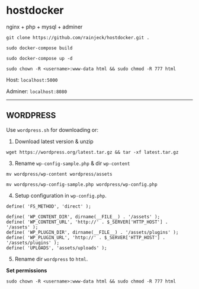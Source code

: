 # hostdocker

nginx + php + mysql + adminer

```
git clone https://github.com/rainjeck/hostdocker.git .

sudo docker-compose build

sudo docker-compose up -d

sudo chown -R <username>:www-data html && sudo chmod -R 777 html

```

Host: `localhost:5000`

Adminer: `localhost:8080`

---

## WORDPRESS

Use `wordpress.sh` for downloading or:

1. Download latest version & unzip

```
wget https://wordpress.org/latest.tar.gz && tar -xf latest.tar.gz
```

3. Rename `wp-config-sample.php` & dir `wp-content`

```
mv wordpress/wp-content wordpress/assets

mv wordpress/wp-config-sample.php wordpress/wp-config.php
```

4. Setup configuration in `wp-config.php`.

```
define( 'FS_METHOD', 'direct' );

define( 'WP_CONTENT_DIR', dirname(__FILE__) . '/assets' );
define( 'WP_CONTENT_URL', 'http://' . $_SERVER['HTTP_HOST'] . '/assets' );
define( 'WP_PLUGIN_DIR', dirname(__FILE__) . '/assets/plugins' );
define( 'WP_PLUGIN_URL', 'http://' . $_SERVER['HTTP_HOST'] . '/assets/plugins' );
define( 'UPLOADS', 'assets/uploads' );
```

5. Rename dir `wordpress` to `html`.


**Set permissions**

```
sudo chown -R <username>:www-data html && sudo chmod -R 777 html
```